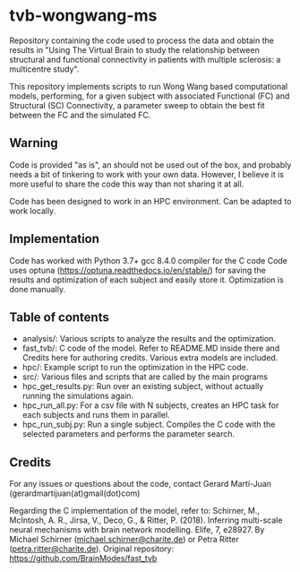 # tvb-wongwang-ms
Repository containing the code used to process the data and obtain the results in "Using The Virtual Brain to study the relationship between structural and functional connectivity in patients with multiple sclerosis: a multicentre study".

This repository implements scripts to run Wong Wang based computational models, performing, for a given subject with associated Functional (FC) and Structural (SC) Connectivity, a parameter sweep to obtain the best fit between the FC and the simulated FC. 

## Warning
Code is provided "as is", an should not be used out of the box, and probably needs a bit of tinkering to work with your own data. However, I believe it is more useful to share the code this way than not sharing it at all.

Code has been designed to work in an HPC environment. Can be adapted to work locally.

## Implementation
Code has worked with Python 3.7+ 
gcc 8.4.0 compiler for the C code
Code uses optuna (https://optuna.readthedocs.io/en/stable/) for saving the results and optimization of each subject and easily store it. Optimization is done
manually.

## Table of contents
* analysis/: Various scripts to analyze the results and the optimization.
* fast_tvb/: C code of the model. Refer to README.MD inside there and Credits here for authoring credits. Various extra models are included.
* hpc/: Example script to run the optimization in the HPC code. 
* src/: Various files and scripts that are called by the main programs
* hpc_get_results.py: Run over an existing subject, without actually running the simulations again.
* hpc_run_all.py: For a csv file with N subjects, creates an HPC task for each subjects and runs them in parallel.
* hpc_run_subj.py: Run a single subject. Compiles the C code with the selected parameters and performs the parameter search.


## Credits
For any issues or questions about the code, contact Gerard Martí-Juan (gerardmartijuan(at)gmail(dot)com)

Regarding the C implementation of the model, refer to:
Schirner, M., McIntosh, A. R., Jirsa, V., Deco, G., & Ritter, P. (2018). Inferring multi-scale neural mechanisms with brain network modelling. Elife, 7, e28927.
By Michael Schirner (michael.schirner@charite.de) or Petra Ritter (petra.ritter@charite.de).
Original repository: https://github.com/BrainModes/fast_tvb